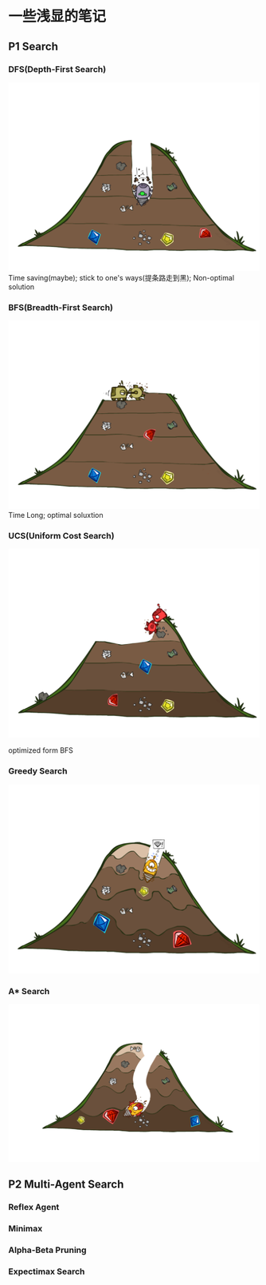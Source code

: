 # 一些浅显的笔记

## P1 Search

### DFS(Depth-First Search)

![image](https://github.com/WhiteFish-gby/CS188_Study/blob/master/Image/dfs.png)
Time saving(maybe);
stick to one's ways(提条路走到黑);
Non-optimal solution

### BFS(Breadth-First Search)

![image](https://github.com/WhiteFish-gby/CS188_Study/blob/master/Image/bfs.png)
Time Long;
optimal soluxtion

### UCS(Uniform Cost Search)

![image](https://github.com/WhiteFish-gby/CS188_Study/blob/master/Image/ucs.png)

optimized form BFS

### Greedy Search

![image](https://github.com/WhiteFish-gby/CS188_Study/blob/master/Image/greedy.png)

### A\* Search

![image](https://github.com/WhiteFish-gby/CS188_Study/blob/master/Image/Axing.png)

## P2 Multi-Agent Search
### Reflex Agent
### Minimax
### Alpha-Beta Pruning
### Expectimax Search